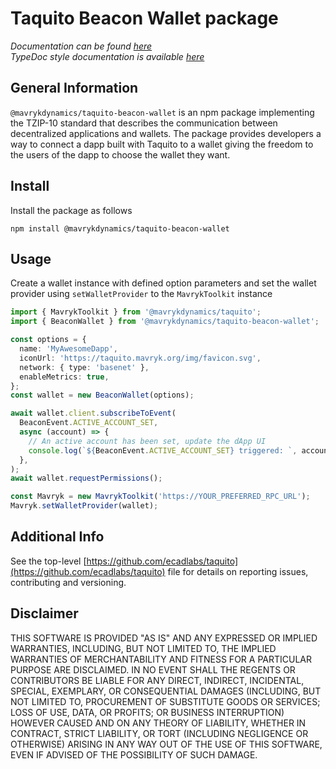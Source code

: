 # Taquito Beacon Wallet package

_Documentation can be found [here](https://taquito.mavryk.org/docs/wallet_API)_  
_TypeDoc style documentation is available [here](https://taquito.mavryk.org/typedoc/modules/_taquito_beacon_wallet.html)_

## General Information

`@mavrykdynamics/taquito-beacon-wallet` is an npm package implementing the TZIP-10 standard that describes the communication between decentralized applications and wallets. The package provides developers a way to connect a dapp built with Taquito to a wallet giving the freedom to the users of the dapp to choose the wallet they want.

## Install

Install the package as follows

```
npm install @mavrykdynamics/taquito-beacon-wallet
```

## Usage

Create a wallet instance with defined option parameters and set the wallet provider using `setWalletProvider` to the `MavrykToolkit` instance

```ts
import { MavrykToolkit } from '@mavrykdynamics/taquito';
import { BeaconWallet } from '@mavrykdynamics/taquito-beacon-wallet';

const options = {
  name: 'MyAwesomeDapp',
  iconUrl: 'https://taquito.mavryk.org/img/favicon.svg',
  network: { type: 'basenet' },
  enableMetrics: true,
};
const wallet = new BeaconWallet(options);

await wallet.client.subscribeToEvent(
  BeaconEvent.ACTIVE_ACCOUNT_SET,
  async (account) => {
    // An active account has been set, update the dApp UI
    console.log(`${BeaconEvent.ACTIVE_ACCOUNT_SET} triggered: `, account);
  },
);
await wallet.requestPermissions();

const Mavryk = new MavrykToolkit('https://YOUR_PREFERRED_RPC_URL');
Mavryk.setWalletProvider(wallet);
```

## Additional Info

See the top-level [https://github.com/ecadlabs/taquito](https://github.com/ecadlabs/taquito) file for details on reporting issues, contributing and versioning.

## Disclaimer

THIS SOFTWARE IS PROVIDED "AS IS" AND ANY EXPRESSED OR IMPLIED WARRANTIES, INCLUDING, BUT NOT LIMITED TO, THE IMPLIED WARRANTIES OF MERCHANTABILITY AND FITNESS FOR A PARTICULAR PURPOSE ARE DISCLAIMED. IN NO EVENT SHALL THE REGENTS OR CONTRIBUTORS BE LIABLE FOR ANY DIRECT, INDIRECT, INCIDENTAL, SPECIAL, EXEMPLARY, OR CONSEQUENTIAL DAMAGES (INCLUDING, BUT NOT LIMITED TO, PROCUREMENT OF SUBSTITUTE GOODS OR SERVICES; LOSS OF USE, DATA, OR PROFITS; OR BUSINESS INTERRUPTION) HOWEVER CAUSED AND ON ANY THEORY OF LIABILITY, WHETHER IN CONTRACT, STRICT LIABILITY, OR TORT (INCLUDING NEGLIGENCE OR OTHERWISE) ARISING IN ANY WAY OUT OF THE USE OF THIS SOFTWARE, EVEN IF ADVISED OF THE POSSIBILITY OF SUCH DAMAGE.

